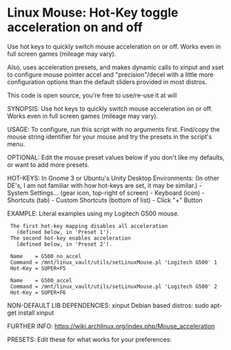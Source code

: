 # Linux Mouse: Hot-Key toggle acceleration on and off

Use hot keys to quickly switch mouse acceleration on or off. Works even in full screen games (mileage may vary).

Also, uses acceleration presets, and makes dynamic calls to xinput and xset to configure mouse pointer accel and "precision"/decel with a little more configuration options than the default sliders provided in most distros.


 This code is open source, you're free to use/re-use it at will

  SYNOPSIS:
     Use hot keys to quickly switch mouse acceleration on or off.
     Works even in full screen games (mileage may vary).

  USAGE:
     To configure, run this script with no arguments first.
     Find/copy the mouse string identifier for your mouse
     and try the presets in the script's menu.

  OPTIONAL:
     Edit the mouse preset values below if you don't like
     my defaults, or want to add more presets.

  HOT-KEYS:
     In Gnome 3 or Ubuntu's Unity Desktop Environments:
     (In other DE's, I am not familiar with how hot-keys are set,
     it may be similar.)
       - System Settings...  (gear icon, top-right of screen)
       - Keyboard         (icon)
       - Shortcuts        (tab)
       - Custom Shortcuts  (bottom of list)
       - Click "+" Button

  EXAMPLE:
     Literal examples using my Logitech G500 mouse.

     The first hot-key mapping disables all acceleration
       (defined below, in 'Preset 1').
     The second hot-key enables acceleration
       (defined below, in 'Preset 2').

     Name    = G500_no_accel
     Command = /mnt/linux_vault/utils/setLinuxMouse.pl 'Logitech G500' 1
     Hot-Key = SUPER+F5

     Name    = G500_accel
     Command = /mnt/linux_vault/utils/setLinuxMouse.pl 'Logitech G500' 2
     Hot-Key = SUPER+F6


  NON-DEFAULT LIB DEPENDENCIES:
     xinput
     Debian based distros: sudo apt-get install xinput

  FURTHER INFO:
     https://wiki.archlinux.org/index.php/Mouse_acceleration

  PRESETS:
     Edit these for what works for your preferences:

